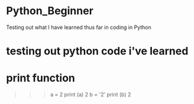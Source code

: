 # Python_Beginner
Testing out what I have learned thus far in coding in Python
# testing out python code i've learned 
# print function
>>> a = 2
>>> print (a)
2
>>> b = '2'
>>> print (b)
2
